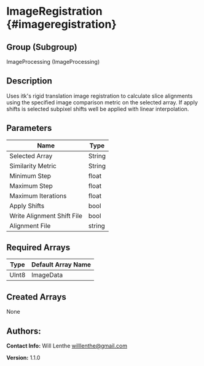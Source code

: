 ImageRegistration {#imageregistration}
=====

## Group (Subgroup) ##
ImageProcessing (ImageProcessing)


## Description ##
Uses itk's rigid translation image registration to calculate slice alignments using the specified image comparison metric on the selected array. If apply shifts is selected subpixel shifts well be applied with linear interpolation.

## Parameters ##
| Name             | Type |
|------------------|------|
| Selected Array | String |
| Similarity Metric | String |
| Minimum Step | float |
| Maximum Step | float |
| Maximum Iterations | float |
| Apply Shifts | bool |
| Write Alignment Shift File | bool |
| Alignment File | string |

## Required Arrays ##

| Type | Default Array Name | 
|------|--------------------|
| UInt8  | ImageData     |


## Created Arrays ##

None



## Authors: ##

**Contact Info:** Will Lenthe willlenthe@gmail.com

**Version:** 1.1.0


